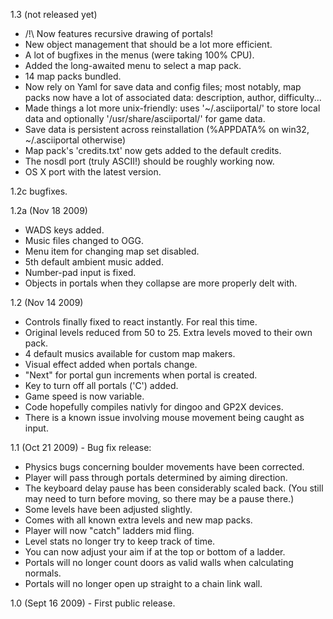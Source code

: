 1.3 (not released yet)
* /!\ Now features recursive drawing of portals!
* New object management that should be a lot more efficient.
* A lot of bugfixes in the menus (were taking 100% CPU).
* Added the long-awaited menu to select a map pack.
* 14 map packs bundled.
* Now rely on Yaml for save data and config files; most notably, map
  packs now have a lot of associated data: description, author, difficulty...
* Made things a lot more unix-friendly: uses '~/.asciiportal/' to store
  local data and optionally '/usr/share/asciiportal/' for game data.
* Save data is persistent across reinstallation (%APPDATA% on win32,
  ~/.asciiportal otherwise)
* Map pack's 'credits.txt' now gets added to the default credits.
* The nosdl port (truly ASCII!) should be roughly working now.
* OS X port with the latest version.

1.2c bugfixes.

1.2a (Nov 18 2009)
* WADS keys added.
* Music files changed to OGG.
* Menu item for changing map set disabled.
* 5th default ambient music added.
* Number-pad input is fixed.
* Objects in portals when they collapse are more properly delt with.

1.2 (Nov 14 2009)
* Controls finally fixed to react instantly. For real this time.
* Original levels reduced from 50 to 25. Extra levels moved to their own pack.
* 4 default musics available for custom map makers.
* Visual effect added when portals change.
* "Next" for portal gun increments when portal is created.
* Key to turn off all portals ('C') added.
* Game speed is now variable.
* Code hopefully compiles nativly for dingoo and GP2X devices.
* There is a known issue involving mouse movement being caught as input.

1.1 (Oct 21 2009) - Bug fix release:
* Physics bugs concerning boulder movements have been corrected.
* Player will pass through portals determined by aiming direction.
* The keyboard delay pause has been considerably scaled back. (You still may
  need to turn before moving, so there may be a pause there.)
* Some levels have been adjusted slightly.
* Comes with all known extra levels and new map packs.
* Player will now "catch" ladders mid fling.
* Level stats no longer try to keep track of time.
* You can now adjust your aim if at the top or bottom of a ladder.
* Portals will no longer count doors as valid walls when calculating normals.
* Portals will no longer open up straight to a chain link wall.

1.0 (Sept 16 2009) - First public release.
